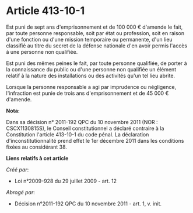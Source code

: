 # Article 413-10-1

Est puni de sept ans d'emprisonnement et de 100 000 € d'amende le fait, par toute personne responsable, soit par état ou
profession, soit en raison d'une fonction ou d'une mission temporaire ou permanente, d'un lieu classifié au titre du secret
de la défense nationale d'en avoir permis l'accès à une personne non qualifiée. 

Est puni des mêmes peines le fait, par toute personne qualifiée, de porter à la connaissance du public ou d'une personne non
qualifiée un élément relatif à la nature des installations ou des activités qu'un tel lieu abrite. 

Lorsque la personne responsable a agi par imprudence ou négligence, l'infraction est punie de trois ans d'emprisonnement et
de 45 000 € d'amende.

**Nota:**

Dans sa décision n° 2011-192 QPC du 10 novembre 2011 (NOR : CSCX1130815S), le Conseil constitutionnel a déclaré contraire à
la Constitution l'article 413-10-1 du code pénal. La déclaration d'inconstitutionnalité prend effet le 1er décembre 2011 dans
les conditions fixées au considérant 38.

**Liens relatifs à cet article**

_Créé par_:

  - Loi n°2009-928 du 29 juillet 2009 - art. 12

_Abrogé par_:

  - Décision n°2011-192 QPC du 10 novembre 2011 - art. 1, v. init.
